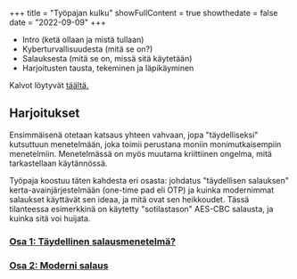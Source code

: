 +++
title = "Työpajan kulku"
showFullContent = true 
showthedate = false
date = "2022-09-09"
+++

* Intro (ketä ollaan ja mistä tullaan)
* Kyberturvallisuudesta (mitä se on?)
* Salauksesta (mitä se on, missä sitä käytetään)
* Harjoitusten tausta, tekeminen ja läpikäyminen

Kalvot löytyvät [täältä.](/Shaking_up_Tech_2022.pdf)

## Harjoitukset

Ensimmäisenä otetaan katsaus yhteen vahvaan, jopa "täydelliseksi" kutsuttuun menetelmään, joka toimii perustana moniin monimutkaisempiin menetelmiin.
Menetelmässä on myös muutama kriittiinen ongelma, mitä tarkastellaan käytännössä.

Työpaja koostuu täten kahdesta eri osasta: johdatus "täydellisen salauksen" kerta-avainjärjestelmään (one-time pad eli OTP) ja kuinka modernimmat salaukset käyttävät sen ideaa, ja mitä ovat sen heikkoudet. Tässä tilanteessa esimerkkinä on käytetty "sotilastason" AES-CBC salausta, ja kuinka sitä voi huijata.

### [Osa 1: Täydellinen salausmenetelmä?](harjoitus1)
### [Osa 2: Moderni salaus](harjoitus2)

